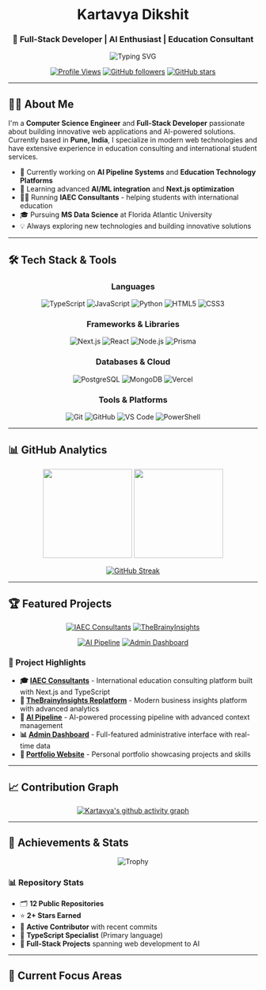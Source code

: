 <div align="center">
  
#  Kartavya Dikshit
  
### 🚀 Full-Stack Developer | AI Enthusiast | Education Consultant
  
<p align="center">
  <img src="https://readme-typing-svg.herokuapp.com?font=Fira+Code&weight=500&size=30&pause=1000&color=00D9FF&background=00000000&center=true&vCenter=true&width=600&lines=Full-Stack+Developer;AI+Pipeline+Architect;Education+Technology+Expert;Next.js+%26+TypeScript+Specialist" alt="Typing SVG" />
</p>

[![Profile Views](https://komarev.com/ghpvc/?username=KartavyaDikshit&color=blueviolet&style=flat-square)](https://github.com/KartavyaDikshit)
[![GitHub followers](https://img.shields.io/github/followers/KartavyaDikshit?style=flat-square&color=blue)](https://github.com/KartavyaDikshit?tab=followers)
[![GitHub stars](https://img.shields.io/github/stars/KartavyaDikshit?style=flat-square&color=yellow)](https://github.com/KartavyaDikshit)

</div>

---

## 🧑‍💻 About Me

I'm a **Computer Science Engineer** and **Full-Stack Developer** passionate about building innovative web applications and AI-powered solutions. Currently based in **Pune, India**, I specialize in modern web technologies and have extensive experience in education consulting and international student services.

- 🔭 Currently working on **AI Pipeline Systems** and **Education Technology Platforms**
- 🌱 Learning advanced **AI/ML integration** and **Next.js optimization**
- 👨‍💼 Running **IAEC Consultants** - helping students with international education
- 🎓 Pursuing **MS Data Science** at Florida Atlantic University
- 💡 Always exploring new technologies and building innovative solutions

---

## 🛠️ Tech Stack & Tools

<div align="center">

### Languages
![TypeScript](https://img.shields.io/badge/TypeScript-007ACC?style=for-the-badge&logo=typescript&logoColor=white)
![JavaScript](https://img.shields.io/badge/JavaScript-F7DF1E?style=for-the-badge&logo=javascript&logoColor=black)
![Python](https://img.shields.io/badge/Python-3776AB?style=for-the-badge&logo=python&logoColor=white)
![HTML5](https://img.shields.io/badge/HTML5-E34F26?style=for-the-badge&logo=html5&logoColor=white)
![CSS3](https://img.shields.io/badge/CSS3-1572B6?style=for-the-badge&logo=css3&logoColor=white)

### Frameworks & Libraries
![Next.js](https://img.shields.io/badge/Next.js-000000?style=for-the-badge&logo=next.js&logoColor=white)
![React](https://img.shields.io/badge/React-20232A?style=for-the-badge&logo=react&logoColor=61DAFB)
![Node.js](https://img.shields.io/badge/Node.js-43853D?style=for-the-badge&logo=node.js&logoColor=white)
![Prisma](https://img.shields.io/badge/Prisma-3982CE?style=for-the-badge&logo=Prisma&logoColor=white)

### Databases & Cloud
![PostgreSQL](https://img.shields.io/badge/PostgreSQL-316192?style=for-the-badge&logo=postgresql&logoColor=white)
![MongoDB](https://img.shields.io/badge/MongoDB-4EA94B?style=for-the-badge&logo=mongodb&logoColor=white)
![Vercel](https://img.shields.io/badge/Vercel-000000?style=for-the-badge&logo=vercel&logoColor=white)

### Tools & Platforms
![Git](https://img.shields.io/badge/Git-F05032?style=for-the-badge&logo=git&logoColor=white)
![GitHub](https://img.shields.io/badge/GitHub-100000?style=for-the-badge&logo=github&logoColor=white)
![VS Code](https://img.shields.io/badge/VS_Code-0078D4?style=for-the-badge&logo=visual%20studio%20code&logoColor=white)
![PowerShell](https://img.shields.io/badge/PowerShell-5391FE?style=for-the-badge&logo=powershell&logoColor=white)

</div>

---

## 📊 GitHub Analytics

<div align="center">
  
<img height="180em" src="https://github-readme-stats.vercel.app/api?username=KartavyaDikshit&show_icons=true&theme=tokyonight&include_all_commits=true&count_private=true"/>
<img height="180em" src="https://github-readme-stats.vercel.app/api/top-langs/?username=KartavyaDikshit&layout=compact&theme=tokyonight&langs_count=8"/>

</div>

<div align="center">
  
[![GitHub Streak](https://streak-stats.demolab.com/?user=KartavyaDikshit&theme=tokyonight)](https://git.io/streak-stats)

</div>

---

## 🏆 Featured Projects

<div align="center">

[![IAEC Consultants](https://github-readme-stats.vercel.app/api/pin/?username=KartavyaDikshit&repo=IAEC&theme=tokyonight)](https://github.com/KartavyaDikshit/IAEC)
[![TheBrainyInsights](https://github-readme-stats.vercel.app/api/pin/?username=KartavyaDikshit&repo=TheBrainyInsightsReplatform&theme=tokyonight)](https://github.com/KartavyaDikshit/TheBrainyInsightsReplatform)

[![AI Pipeline](https://github-readme-stats.vercel.app/api/pin/?username=KartavyaDikshit&repo=AI_Pipeline&theme=tokyonight)](https://github.com/KartavyaDikshit/AI_Pipeline)
[![Admin Dashboard](https://github-readme-stats.vercel.app/api/pin/?username=KartavyaDikshit&repo=Admin_Dashboard&theme=tokyonight)](https://github.com/KartavyaDikshit/Admin_Dashboard)

</div>

### 🌟 Project Highlights

- **🎓 [IAEC Consultants](https://github.com/KartavyaDikshit/IAEC)** - International education consulting platform built with Next.js and TypeScript
- **🧠 [TheBrainyInsights Replatform](https://github.com/KartavyaDikshit/TheBrainyInsightsReplatform)** - Modern business insights platform with advanced analytics
- **🤖 [AI Pipeline](https://github.com/KartavyaDikshit/AI_Pipeline)** - AI-powered processing pipeline with advanced context management
- **📊 [Admin Dashboard](https://github.com/KartavyaDikshit/Admin_Dashboard)** - Full-featured administrative interface with real-time data
- **💼 [Portfolio Website](https://github.com/KartavyaDikshit/Portfolio)** - Personal portfolio showcasing projects and skills

---

## 📈 Contribution Graph

<div align="center">
  
[![Kartavya's github activity graph](https://github-readme-activity-graph.vercel.app/graph?username=KartavyaDikshit&theme=tokyo-night)](https://github.com/ashutosh00710/github-readme-activity-graph)

</div>

---

## 🏅 Achievements & Stats

<div align="center">

<img src="https://github-profile-trophy.vercel.app/?username=KartavyaDikshit&theme=tokyonight&no-frame=true&row=1&column=7" alt="Trophy" />

</div>

### 📊 Repository Stats
- 🗂️ **12 Public Repositories**
- ⭐ **2+ Stars Earned**
- 🔀 **Active Contributor** with recent commits
- 🌟 **TypeScript Specialist** (Primary language)
- 🚀 **Full-Stack Projects** spanning web development to AI

---

## 🎯 Current Focus Areas

